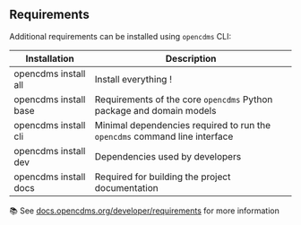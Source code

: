 ## Requirements

Additional requirements can be installed using `opencdms` CLI:

| Installation | Description |
|--------------|-------------|
| opencdms install all | Install everything ! |
| opencdms install base | Requirements of the core `opencdms` Python package and domain models |
| opencdms install cli  | Minimal dependencies required to run the `opencdms` command line interface |
| opencdms install dev  | Dependencies used by developers |
| opencdms install docs | Required for building the project documentation |

📚 See [docs.opencdms.org/developer/requirements][require] for more information

[require]: https://docs.opencdms.org/developer/requirements
